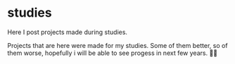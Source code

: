 # studies
Here I post projects made during studies. 

Projects that are here were made for my studies. Some of them better, so of them worse, hopefully i will be able to see progess in next few years. ✌🏻
